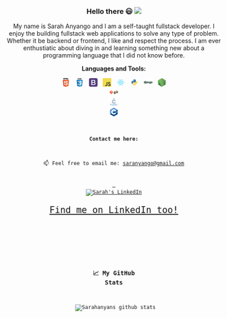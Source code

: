 <div align="center"><br>

### **Hello there** :smiley: <img src="https://media.giphy.com/media/hvRJCLFzcasrR4ia7z/giphy.gif" width="25px">

My name is Sarah Anyango and I am a self-taught fullstack developer. I enjoy the building fullstack web applications to solve any type of problem. Whether it be backend or frontend, I like and respect the process. I am ever enthustiatic  about diving in and learning something new about a programming language that I did not know before.

**Languages and Tools:** 

<code style="margin:0.25rem;"><img height="20" src="https://raw.githubusercontent.com/github/explore/80688e429a7d4ef2fca1e82350fe8e3517d3494d/topics/html/html.png"></code>
<code style="margin:0.25rem;"><img height="20" src="https://raw.githubusercontent.com/github/explore/80688e429a7d4ef2fca1e82350fe8e3517d3494d/topics/css/css.png"></code>
<code style="margin:0.25rem;"><img height="20" src="https://raw.githubusercontent.com/github/explore/80688e429a7d4ef2fca1e82350fe8e3517d3494d/topics/bootstrap/bootstrap.png"></code>
<code style="margin:0.25rem;"><img height="20" src="https://raw.githubusercontent.com/github/explore/80688e429a7d4ef2fca1e82350fe8e3517d3494d/topics/javascript/javascript.png"></code>
<code style="margin:0.25rem;"><img height="20" src="https://raw.githubusercontent.com/github/explore/80688e429a7d4ef2fca1e82350fe8e3517d3494d/topics/react/react.png"></code>
<code style="margin:0.25rem;"><img height="20" src="https://raw.githubusercontent.com/github/explore/80688e429a7d4ef2fca1e82350fe8e3517d3494d/topics/python/python.png"></code>
<code style="margin:0.25rem;"><img height="20" src="https://raw.githubusercontent.com/github/explore/80688e429a7d4ef2fca1e82350fe8e3517d3494d/topics/django/django.png"></code>
<code style="margin:0.25rem;"><img height="20" src="https://raw.githubusercontent.com/github/explore/80688e429a7d4ef2fca1e82350fe8e3517d3494d/topics/nodejs/nodejs.png"></code>
<code>
<code style="margin:0.25rem;"><img height="20" src="https://raw.githubusercontent.com/github/explore/80688e429a7d4ef2fca1e82350fe8e3517d3494d/topics/git/git.png"></code>
<code style="margin:0.25rem;"><img height="20" src="https://raw.githubusercontent.com/github/explore/80688e429a7d4ef2fca1e82350fe8e3517d3494d/topics/c/c.png"></code>
<code style="margin:0.25rem;"><img height="20" src="https://raw.githubusercontent.com/github/explore/80688e429a7d4ef2fca1e82350fe8e3517d3494d/topics/cpp/cpp.png"></code>

**Contact me here:**


📫 Feel free to email me: saranyango@gmail.com

<a href="https://www.linkedin.com/in/sarah-anyango/" align="center"> 
<img alt="Sarah's LinkedIn" width="22px" src="https://raw.githubusercontent.com/peterthehan/peterthehan/master/assets/linkedin.svg" />
<p style="font-size:1.3rem">Find me on LinkedIn too!</p>
</a>
<br>


### 📈 **My GitHub Stats**

<p align="center"> <img src="https://github-readme-stats.vercel.app/api?username=Sarahanyan&show_icons=true&theme=gotham&hide=contribs,stars" alt="Sarahanyans github stats" />

</div>
